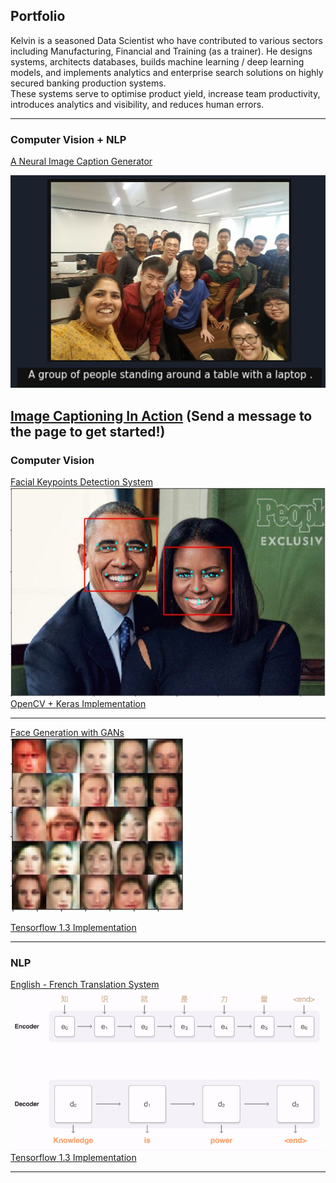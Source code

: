 ## Portfolio
Kelvin is a seasoned Data Scientist who have contributed to various sectors including Manufacturing, Financial and Training
(as a trainer). He designs systems, architects databases, builds machine learning / deep learning models,
and implements analytics and enterprise search solutions on highly secured banking production systems.  
These systems serve to optimise product yield, increase team productivity, introduces analytics and visibility, and reduces human errors.

---

### Computer Vision + NLP 
[A Neural Image Caption Generator](/pdf/image-captioning.pdf)
  
<img src="images/test1.jpg?raw=true"/>
  
[Image Captioning In Action](https://www.facebook.com/AndroidDevInternational/) (Send a message to the page to get started!)
---

### Computer Vision
[Facial Keypoints Detection System](https://github.com/kelvinAI/aind-cv-facialkeypoints/blob/master/CV_project.ipynb)
<img src="images/facial-keypoints-1.jpg?raw=true"/>  
[OpenCV + Keras Implementation](https://github.com/kelvinAI/aind-cv-facialkeypoints/blob/master/CV_project.ipynb)

---


[Face Generation with GANs](https://github.com/kelvinAI/deep-learning/blob/master/face_generation/dlnd_face_generation.ipynb)  
<img src="images/face-generation-gans.jpg?raw=true"/>  
  
[Tensorflow 1.3 Implementation](https://github.com/kelvinAI/deep-learning/blob/master/face_generation/dlnd_face_generation.ipynb)


---

### NLP

[English - French Translation System](https://github.com/kelvinAI/deep-learning/blob/master/language-translation/dlnd_language_translation.ipynb)  
<img src="images/nmt-model-fast.gif?raw=true"/>  
[Tensorflow 1.3 Implementation](https://github.com/kelvinAI/deep-learning/blob/master/language-translation/dlnd_language_translation.ipynb)

---




